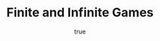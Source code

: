 ---
title: "Finite and Infinite Games"
bookCover: "/assets/book-covers/finite-and-infinite-games.jpg"
slug: "finite-and-infinite-games"
bookAuthor: "James P. Carse"
rating: 10
amazonLink: ""
author:
  name: Rico Trebeljahr
  picture: "/assets/blog/profile.jpeg"
---